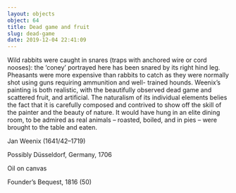 ```yaml
---
layout: objects
object: 64
title: Dead game and fruit
slug: dead-game
date: 2019-12-04 22:41:09
---
```


Wild rabbits were caught in snares (traps with anchored wire or cord nooses): the ‘coney’ portrayed here has been snared by its right hind leg. Pheasants were more expensive than rabbits to catch as they were normally shot using guns requiring ammunition and well- trained hounds. Weenix’s painting is both realistic, with the beautifully observed dead game and scattered fruit, and artificial.  The naturalism of its individual elements belies  the fact that it is carefully composed and contrived to show off the skill of the painter and the beauty of nature. It would have hung in an elite dining room, to be admired as real animals – roasted, boiled, and in pies – were brought to the table and eaten.  

Jan Weenix (1641/42–1719)

Possibly Düsseldorf, Germany, 1706

Oil on canvas  

Founder’s Bequest, 1816 (50)

